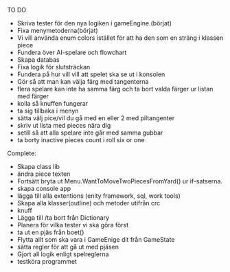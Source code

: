 TO DO

- Skriva tester för den nya logiken i gameEngine.(börjat)
- Fixa menymetoderna(börjat)
- Vi vill använda enum colors istället för att ha den som en sträng i klassen piece
- Fundera över AI-spelare och flowchart
- Skapa databas
- Fixa logik för slutsträckan 
- Fundera på hur vill vill att spelet ska se ut i konsolen
- Gör så att man kan välja färg med tangenterna
- flera spelare kan inte ha samma färg och ta bort valda färger ur listan med färger 
- kolla så knuffen fungerar
- ta sig tillbaka i menyn
- sätta välj pice/vil du gå med en eller 2 med piltangenter
- skriv ut lista med pieces nära dig
- setill så att alla spelare inte går med samma gubbar
- ta borty inactive pieces count i roll six or one



Complete:

- Skapa class lib
- ändra piece texten
- Fortsätt bryta ut Menu.WantToMoveTwoPiecesFromYard() ur if-satserna.
- skapa console app
- lägga till alla extentions (enity framework, sql, work tools)
- Skapa alla klasser(outline) och metoder utifrån crc
- knuff
- Lägga till /ta bort från Dictionary
- Planera för vilka tester vi ska göra först
- ta ut en pjäs från boet()
- Flytta allt som ska vara i GameEnige dit från GameState
- sätta regler för att gå ut med  pjäsen
- Gjort all logik enligt spelreglerna
- testköra programmet